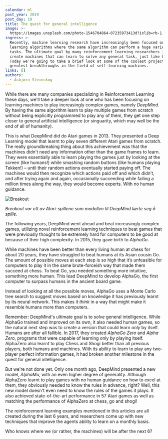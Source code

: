 ```yaml
---
calendar: ml
post_year: 2019
post_day: 19
title: The quest for general intelligence
image: >-
  https://images.unsplash.com/photo-1546704864-07235973413d?ixlib=rb-1.2.1&ixid=eyJhcHBfaWQiOjEyMDd9&auto=format&fit=crop&w=1100&q=60
ingress: >-
  Recently, machine learning research have increasingly been focused on general
  learning algorithms where the same algorithm can perform a huge variety of
  tasks. The ultimate goal by many reinforcement learning researchers is to
  create machines that can learn to solve any general task, just like humans!
  Today we're going to take a brief look at some of the coolest projects and
  greatest breakthroughs in the field of self-learning machines.
links: []
authors:
  - Asbjørn Steinskog
---
```

While there are many companies specializing in Reinforcement Learning these days, we'll take a deeper look at one who has been focusing on learning machines to play increasingly complex games, namely _DeepMind_. By having the same algorithm learn to play multiple games from scratch without being explicitly programmed to play any of them, they get one step closer to general artificial intelligence (or singuarity, which may well be the end of all of humanity).

This is what DeepMind did do Atari games in 2013. They presented a Deep Learning model that learnt to play seven different Atari games from scratch. The really groundbreaking thing about this achievement was that the machines didn't need any information other than the game frames to learn. They were essentially able to learn playing the games just by looking at the screen (like humans!) while smashing random buttons (like humans playing Tekken!) – until their random actions eventually started paying off. The machines would then recognize which actions paid off and which didn’t, and after trying again and again, occasionally succeeding while failing a million times along the way, they would become experts. With no human guidance.

![Breakout](https://i.ibb.co/x2rK5TB/atari.gif)

_Breakout var ett av Atari-spillene som modellen til DeepMind lærte seg å spille._


The following years, DeepMind went ahead and beat increasingly complex games, utilizing novel reinforcement learning techniques to beat games that were previously thought to be extremely hard for computers to be good at because of their high complexity. In 2015, they gave birth to _AlphaGo_.

While machines have been better than every living human at chess for about 20 years, they have struggled to beat humans at its Asian cousin Go. The amount of possible moves at each step is so high that it’s unfeasible for computers to play it in the same brute-forceish way that made them succeed at chess. To beat Go, you needed something more intuitive, something more human. This lead DeepMind to develop AlphaGo, the first computer to surpass humans in the ancient board game.

Instead of looking at all the possible moves, AlphaGo uses a Monte Carlo tree search to suggest moves based on knowledge it has previously learnt by its neural network. This makes it _think_ in a way that might make it resemble humans more than computers.

Remember: DeepMind's ultimate goal is to _solve_ general intelligence. While AlphaGo trained and improved on its own, it also needed human games, so the natural next step was to create a version that could learn _only_ by itself. Humans are after all fallible. In 2017, they created _AlphaGo Zero_ and _Alpha Zero_, programs that were capable of learning only by playing itself. AlphaZero also learnt to play Chess and Shogi better than all previous players, both humans and machines. With its ability to learn to play any two-player perfect information games, it had broken another milestone in the quest for general intelligence.

But we're not done yet. Only one month ago, DeepMind presented a new model, *AlphaMu*, with an even higher degree of generality. Although AlphaZero learnt to play games with no human guidance on how to excel at them, they obviously needed to know the rules in advance, right? Well, this new model doesn't even need to know the rules of the games it plays. It also achieved state-of-the-art performance in 57 Atari games as well as matching the performance of AlphaZero at chess, go and shogi!

The reinforcement learning examples mentioned in this articles are all created during the last 6 years, and researchers come up with new techniques that improve the agents ability to learn on a monthly basis.

Who knows where we (or rather, the machines) will be after the next 6?
